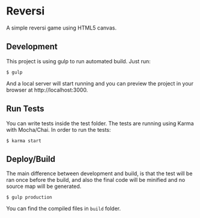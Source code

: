 # Reversi
A simple reversi game using HTML5 canvas.

## Development

This project is using gulp to run automated build. Just run:

```
$ gulp
```

And a local server will start running and you can preview the project in your browser at http://localhost:3000.

## Run Tests

You can write tests inside the test folder. The tests are running using Karma with Mocha/Chai. In order
to run the tests:

```
$ karma start
```

## Deploy/Build

The main difference between development and build, is that the test will be ran once before the
build, and also the final code will be minified and no source map will be generated.

```
$ gulp production
```

You can find the compiled files in `build` folder.